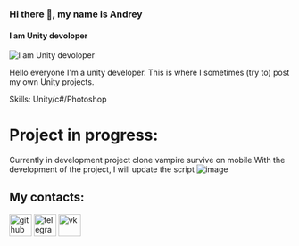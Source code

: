 ### Hi there 👋, my name is Andrey
#### I am Unity devoloper
![I am Unity devoloper](https://user-images.githubusercontent.com/117980469/201322831-f882ba34-6e96-4511-8abe-dee6312a0516.png)

Hello everyone I'm a unity developer. This is where I sometimes (try to) post my own Unity projects.

Skills: Unity/c#/Photoshop
# **Project in progress:**

Currently in development project clone vampire survive on mobile.With the development of the project, I will update the script
![image](https://user-images.githubusercontent.com/117980469/201325708-9b8e136e-66fb-463c-bc8c-65cf6b3d2fc7.png)


## My contacts:


[<img src='https://cdn.jsdelivr.net/npm/simple-icons@3.0.1/icons/github.svg' alt='github' height='40'>](https://github.com/Das3013)  [<img src='https://cdn.jsdelivr.net/npm/simple-icons@3.0.1/icons/telegram.svg' alt='telegram' height='40'>](https://t.me/das6013)  [<img src='https://cdn.jsdelivr.net/npm/simple-icons@3.0.1/icons/vk.svg' alt='vk' height='40'>](https://vk.com/das601)  






